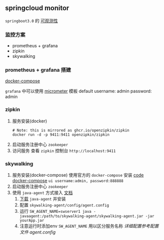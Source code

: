 ## springcloud monitor
`springboot3.0` 的 [可观测性](https://spring.io/blog/2022/10/12/observability-with-spring-boot-3)

### 监控方案
- prometheus + grafana
- zipkin
- skywalking

### prometheus + grafana 搭建
[docker-compose](prometheus/docker/docker-compose.yml)

`grafana` 中可以使用 [micrometer](https://grafana.com/grafana/dashboards/4701-jvm-micrometer/) 模板
default username: admin password: admin

### zipkin
1. 服务安装(docker)
    ```shell
    # Note: this is mirrored as ghcr.io/openzipkin/zipkin
    docker run -d -p 9411:9411 openzipkin/zipkin
    ```
2. 启动服务注册中心 `zookeeper`
3. 访问服务 查看 `zipkin` 控制台 `http://localhost:9411`

### skywalking
1. 服务安装(docker-compose)
   使用官方的 `docker-compose` 安装 [code](https://github.com/apache/skywalking/tree/master/docker)
   [docker-compose](skywalking/docker/docker-compose.yml)
   `ui username:admin, password:888888`
2. 启动服务注册中心 `zookeeper`
3. 使用 `java-agent` 方式接入 [文档](https://skywalking.apache.org/docs/skywalking-java/v8.13.0/en/setup/service-agent/java-agent/readme/)
   1. [下载](https://skywalking.apache.org/downloads/) `java-agent` 并安装
   2. 配置 `skywalking-agent/config/agent.config`
   3. 运行 `SW_AGENT_NAME=swserver1 java -javaagent:/path/to/skywalking-agent/skywalking-agent.jar -jar yourApp.jar` 
   4. 注意运行时添加env `SW_AGENT_NAME` 用以区分服务名称 *详细配置参考配置文件 agent.config*

